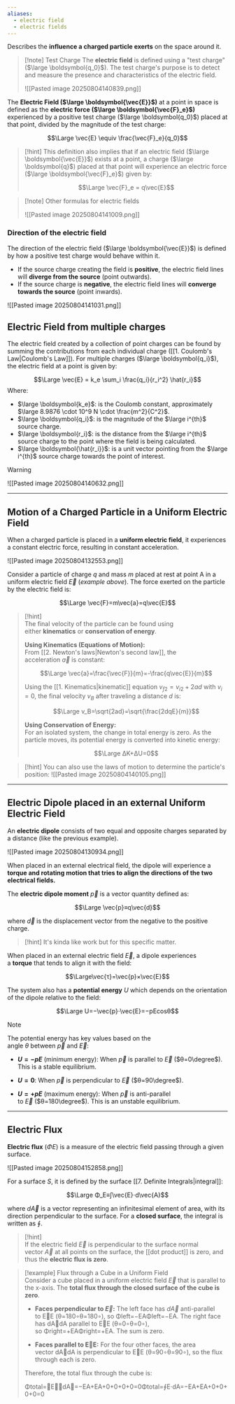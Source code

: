 ```yaml
---
aliases:
  - electric field
  - electric fields
---
```

Describes the **influence a charged particle exerts** on the space around it.

> [!note] Test Charge
> The **electric field** is defined using a "test charge" ($\large \boldsymbol{q_0}$). The test charge's purpose is to detect and measure the presence and characteristics of the electric field.
> 
> ![[Pasted image 20250804140839.png]]


The **Electric Field ($\large \boldsymbol{\vec{E}}$)** at a point in space is defined as the **electric force ($\large \boldsymbol{\vec{F}_e}$)** experienced by a positive test charge ($\large \boldsymbol{q_0}$) placed at that point, divided by the magnitude of the test charge:

$$\Large \vec{E} \equiv \frac{\vec{F}_e}{q_0}$$

> [!hint]
> This definition also implies that if an electric field ($\large \boldsymbol{\vec{E}}$) exists at a point, a charge ($\large \boldsymbol{q}$) placed at that point will experience an electric force ($\large \boldsymbol{\vec{F}_e}$) given by:
> 
> $$\Large \vec{F}_e = q\vec{E}$$
> 

> [!note] Other formulas for electric fields
> 
> ![[Pasted image 20250804141009.png]]


### Direction of the electric field

The direction of the electric field ($\large \boldsymbol{\vec{E}}$) is defined by how a positive test charge would behave within it.

- If the source charge creating the field is **positive**, the electric field lines will **diverge from the source** (point outwards).
- If the source charge is **negative**, the electric field lines will **converge towards the source** (point inwards).

![[Pasted image 20250804141031.png]]


## Electric Field from multiple charges

The electric field created by a collection of point charges can be found by summing the contributions from each individual charge ([[1. Coulomb's Law|Coulomb's Law]]). 
For multiple charges ($\large \boldsymbol{q_i}$), the electric field at a point is given by:

$$\Large \vec{E} = k_e \sum_i \frac{q_i}{r_i^2} \hat{r_i}$$
Where:

- $\large \boldsymbol{k_e}$: is the Coulomb constant, approximately $\large 8.9876 \cdot 10^9 N \cdot \frac{m^2}{C^2}$.
- $\large \boldsymbol{q_i}$: is the magnitude of the $\large i^{th}$ source charge.
- $\large \boldsymbol{r_i}$: is the distance from the $\large i^{th}$ source charge to the point where the field is being calculated.
- $\large \boldsymbol{\hat{r_i}}$: is a unit vector pointing from the $\large i^{th}$ source charge towards the point of interest.
  
> [!warning]
> ![[Pasted image 20250804140632.png]]

---

## Motion of a Charged Particle in a Uniform Electric Field

When a charged particle is placed in a **uniform electric field**, it experiences a constant electric force, resulting in constant acceleration.

![[Pasted image 20250804132553.png]]


Consider a particle of charge $q$ and mass $m$ placed at rest at point A in a uniform electric field $\vec{E}$ (_example above_). 
The force exerted on the particle by the electric field is:

$$\Large \vec{F}=m\vec{a}=q\vec{E}$$

> [!hint]  
> The final velocity of the particle can be found using either **kinematics** or **conservation of energy**.
> 
> **Using Kinematics (Equations of Motion):**  
> From [[2. Newton's laws|Newton's second law]], the acceleration $\vec{a}$ is constant:
> 
> $$\Large \vec{a}=\frac{\vec{F}}{m}=-\frac{q\vec{E}}{m}$$
> 
> Using the [[1. Kinematics|kinematic]] equation $v_{f2}=v_{i2}+2ad$ with $v_i=0$, the final velocity $v_B$ after traveling a distance $d$ is:
> 
> $$\Large v_B=\sqrt{2ad}=\sqrt{\frac{2dqE}{m}}$$
> 
> **Using Conservation of Energy:**  
> For an isolated system, the change in total energy is zero. As the particle moves, its potential energy is converted into kinetic energy:
> 
> $$\Large ΔK+ΔU=0$$

> [!hint]
> You can also use the laws of motion to determine the particle's position:
> ![[Pasted image 20250804140105.png]]

---

## Electric Dipole placed in an external Uniform Electric Field

An **electric dipole** consists of two equal and opposite charges separated by a distance (like the previous example). 

![[Pasted image 20250804130934.png]]


When placed in an external electrical field, the dipole will experience a **torque and rotating motion that tries to align the directions of the two electrical fields.**

The **electric dipole moment** $\vec{p}$ is a vector quantity defined as:

$$\Large \vec{p}≡q\vec{d}$$

where $\vec{d}$ is the displacement vector from the negative to the positive charge.

> [!hint]
> It's kinda like work but for this specific matter.


When placed in an external electric field $\vec{E}$, a dipole experiences a **torque** that tends to align it with the field:

$$\Large\vec{τ}=\vec{p}×\vec{E}$$

The system also has a **potential energy** $U$ which depends on the orientation of the dipole relative to the field:

$$\Large U=−\vec{p}⋅\vec{E}=−pEcos⁡θ$$

> [!note]  
> The potential energy has key values based on the angle $θ$ between $\vec{p}$ and $\vec{E}$:
> 
> - **$U = -pE$** (minimum energy): When $\vec{p}$ is parallel to $\vec{E}$ ($θ=0\degree$). This is a stable equilibrium.
>     
> - **$U = 0$**: When $\vec{p}$ is perpendicular to $\vec{E}$ ($θ=90\degree$).
>     
> - **$U = +pE$** (maximum energy): When $\vec{p}$ is anti-parallel to $\vec{E}$ ($θ=180\degree$). This is an unstable equilibrium.
>     

---

## Electric Flux

**Electric flux** ($ΦE$) is a measure of the electric field passing through a given surface.

![[Pasted image 20250804152858.png]]

For a surface $S$, it is defined by the surface [[7. Definite Integrals|integral]]:

$$\Large Φ_E≡∫\vec{E}⋅d\vec{A}$$

where $d\vec{A}$ is a vector representing an infinitesimal element of area, with its direction perpendicular to the surface. 
For a **closed surface**, the integral is written as $∮$.

> [!hint]  
> If the electric field $\vec{E}$ is perpendicular to the surface normal vector $\vec{A}$ at all points on the surface, the [[dot product]] is zero, and thus the **electric flux is zero**.

> [!example] Flux through a Cube in a Uniform Field  
> Consider a cube placed in a uniform electric field $\vec{E}$ that is parallel to the x-axis. The **total flux through the closed surface of the cube is zero**.
> 
> - **Faces perpendicular to $\vec{E}$:** The left face has $d\vec{A}$ anti-parallel to E⃗E (θ=180∘θ=180∘), so Φleft=−EAΦleft=−EA. The right face has dA⃗dA parallel to E⃗E (θ=0∘θ=0∘), so Φright=+EAΦright=+EA. The sum is zero.
>     
> - **Faces parallel to E⃗E:** For the four other faces, the area vector dA⃗dA is perpendicular to E⃗E (θ=90∘θ=90∘), so the flux through each is zero.
>     
> 
> Therefore, the total flux through the cube is:
> 
> Φtotal=∮E⃗⋅dA⃗=−EA+EA+0+0+0+0=0Φtotal=∮E⋅dA=−EA+EA+0+0+0+0=0
